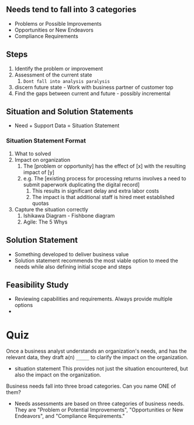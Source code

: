 

## Needs tend to fall into 3 categories
- Problems or Possible Improvements
- Opportunities or New Endeavors
- Compliance Requirements

## Steps
1. Identify the problem or improvement
2. Assessment of the current state
	1. `Dont fall into analysis paralysis`
3.  discern future state - Work with business partner of customer top
4. Find the gaps between current and future - possibly incremental

## Situation and Solution Statements

- Need + Support Data = Situation Statement

### Situation Statement Format

1. What to solved
2. Impact on organization
	1. The [problem or opportunity] has the effect of [x] with the resulting impact of [y]
	2. e.g. The [existing process for processing returns involves a need to submit paperwork duplicating the digital record]
		1. This results in significant delay and extra labor costs
		2. The impact is that additional staff is hired meet established quotas
3. Capture the situation correctly
	1. Ishikawa Diagram - Fishbone diagram
	2. Agile:  The 5 Whys

## Solution Statement

- Something developed to deliver business value
- Solution statement recommends the most viable option to meed the needs while also defining initial scope and steps

## Feasibility Study
- Reviewing capabilities and requirements.  Always provide multiple options
- 

# Quiz

Once a business analyst understands an organization's needs, and has the relevant data, they draft a(n) `_____` to clarify the impact on the organization.
- situation statement
    This provides not just the situation encountered, but also the impact on the organization.

Business needs fall into three broad categories. Can you name ONE of them?
- Needs assessments are based on three categories of business needs. They are "Problem or Potential Improvements", "Opportunities or New Endeavors", and "Compliance Requirements."